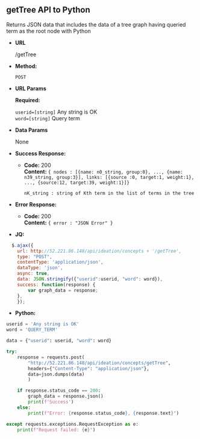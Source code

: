**getTree API to Python**
----
  Returns JSON data that includes the data of a tree graph having queried term as the root node with Python
  
* **URL**

  /getTree

* **Method:**

  `POST` 
  
*  **URL Params**

   **Required:**
 
   `userid=[string]` Any string is OK <br />
   `word=[string]`   Query term

* **Data Params**

  None

* **Success Response:**

  * **Code:** 200 <br />
    **Content:** `{ nodes : [{name: n0_string, group:0}, ..., {name: n39_string, group:3}], links: [{source :0, target:1, weight:1}, ..., {source:12, target:39, weight:1}]}`
    
    `nK_string : string of Kth term in the list of terms in the tree`<br />
     
* **Error Response:**

  * **Code:** 200 <br />
    **Content:** `{ error : "JSON Error" }`

* **JQ:**

```javascript
  $.ajax({
  	url: http://52.221.86.148/api/ideation/concepts + '/getTree',
	type: "POST",
	contentType: 'application/json',
	dataType: 'json',
	async: true,
	data: JSON.stringify({"userid":userid, "word": word}),
	success: function(response) {
        var graph_data = response;
	},
	});
```

* **Python:**

```python
userid = 'Any string is OK'
word = 'QUERY_TERM'

data = {"userid": userid, "word": word}

try:
	response = requests.post(
		"http://52.221.86.148/api/ideation/concepts/getTree",
		headers={"Content-Type": "application/json"},
		data=json.dumps(data)
		)

	if response.status_code == 200:
		graph_data = response.json()
		print(f'Success')
	else:
		print(f"Error: {response.status_code}, {response.text}")

except requests.exceptions.RequestException as e:
	print(f"Request failed: {e}")
```

